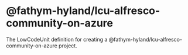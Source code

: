 # @fathym-hyland/lcu-alfresco-community-on-azure
The LowCodeUnit definition for creating a @fathym-hyland/lcu-alfresco-community-on-azure project.
    